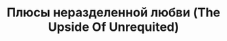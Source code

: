 ---
draft: false
slug: pliusy-nerazdelennoi-liubvi-the-upside-of-unrequited-7f66348c
title: Плюсы неразделенной любви (The Upside Of Unrequited)
type: books
params:
  bookTitle: Плюсы неразделенной любви (The Upside Of Unrequited)
  tags:
  - Anxiety disorders
  - Children of gay parents
  - Children of sperm donors
  - Children's fiction
  - Friendship fiction
  - Homosexuality fiction
  - Interpersonal relations
  - Lesbian teenagers
  - Overweight teenagers
  - Romance fiction
  - Sisters
  - Twins
  - audiobook
  - contemporary
  - fiction
  - gay teenagers
  - LGBTQ+
  - queer
  - romance
  - young adult (YA)
  cover: https://images-na.ssl-images-amazon.com/images/S/compressed.photo.goodreads.com/books/1487956734i/30653853.jpg
  isbn: '9785604219638'
  goodreads_link: https://www.goodreads.com/book/show/43702718
  authors:
  - Becky Albertalli, Бекки Алберталли
  publication_year: '2017'
  publishers:
  - Popcorn books
  page_count: '360'
  short_book_description: Молли знает все о неразделенной любви. Она влюблялась двадцать
    шесть раз и всякий раз — безответно. Но парни и не догадываются о ее чувствах,
    ведь она очень осторожна. А как иначе? Толстые девчонки не могут рисковать...
  russian_translation_status: exists
  languages:
  - Английский, Русский
  book_description: Молли знает все о неразделенной любви. Она влюблялась двадцать
    шесть раз и всякий раз — безответно. Но парни и не догадываются о ее чувствах,
    ведь она очень осторожна. А как иначе? Толстые девчонки не могут рисковать. Однако
    сестра Молли, Кэсси, настаивает, что ей давно пора повзрослеть и перестать бояться
    отказов. Кэсси пытается свести Молли с красавчиком Уиллом, который проявляет к
    ней интерес. Есть только одна проблема — неуклюжий гик Рид, коллега Молли, — он
    никак не выходит у нее из головы. Но Рид — совсем не ее типаж, и она никогда в
    него не влюбится. Так ведь?..
  russian_audioversion: 'no'
---
